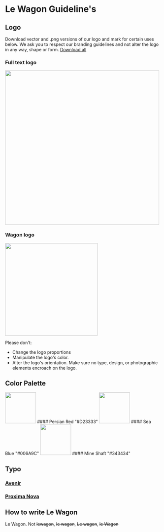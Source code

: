 # Le Wagon Guideline's

## Logo

Download vector and .png versions of our logo and mark for certain uses below. We ask you to respect our branding guidelines and not alter the logo in any way, shape or form. [Download all](https://github.com/lewagon/design/raw/master/guidelines/assets_pack.zip)

### Full text logo
<img src='https://raw.githubusercontent.com/lewagon/design/master/guidelines/readme_files/assets_pack/pixels/le-wagon-logo-horizontal-red.jpg' width='500' >

### Wagon logo
<img src='https://raw.githubusercontent.com/lewagon/design/master/guidelines/readme_files/assets_pack/pixels/le-wagon-logo-red-940.jpg' width='300' >


Please don't:
- Change the logo proportions
- Manipulate the logo's color.
- Alter the logo's orientation. Make sure no type, design, or photographic elements encroach on the logo.

## Color Palette

<img src="https://raw.githubusercontent.com/lewagon/design/master/guidelines/assets_readme/colors/persian-red.jpg" width="100">
#### Persian Red
"#D23333"

<img src="https://raw.githubusercontent.com/lewagon/design/master/guidelines/assets_readme/colors/sea-blue.jpg" width="100">
#### Sea Blue
"#006A9C"

<img src='https://raw.githubusercontent.com/lewagon/design/master/guidelines/assets_readme/colors/mine-shaft.jpg' width="100" >
#### Mine Shaft
"#343434"

## Typo

### [Avenir](https://www.myfonts.com/fonts/linotype/avenir/)
### [Proxima Nova](https://typekit.com/fonts/proxima-nova)

## How to write Le Wagon

Le Wagon. Not ~~lewagon~~, ~~le wagon~~, ~~Le wagon~~, ~~le Wagon~~ 


